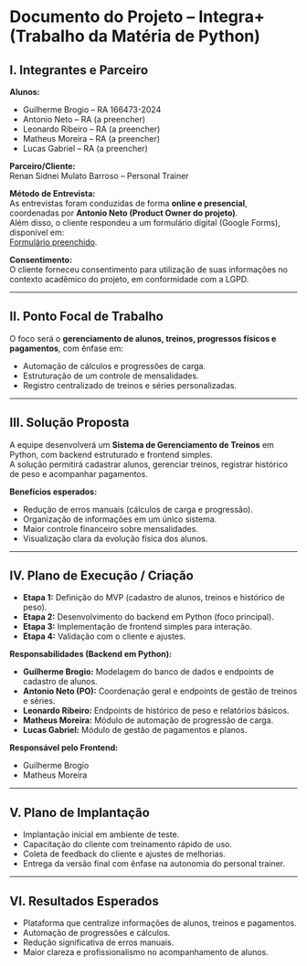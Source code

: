 # Documento do Projeto – Integra+ (Trabalho da Matéria de Python)

## I. Integrantes e Parceiro

**Alunos:**

- Guilherme Brogio – RA 166473-2024
- Antonio Neto – RA (a preencher)
- Leonardo Ribeiro – RA (a preencher)
- Matheus Moreira – RA (a preencher)
- Lucas Gabriel – RA (a preencher)

**Parceiro/Cliente:**  
Renan Sidnei Mulato Barroso – Personal Trainer

**Método de Entrevista:**  
As entrevistas foram conduzidas de forma **online e presencial**, coordenadas por **Antonio Neto (Product Owner do projeto)**.  
Além disso, o cliente respondeu a um formulário digital (Google Forms), disponível em:  
[Formulário preenchido](https://docs.google.com/forms/d/e/1FAIpQLScXU5d1dcyrSS2XYnZ9FzNU41J_aRNjFd_oNg5XInWGIH_M8A/viewform?usp=dialog).

**Consentimento:**  
O cliente forneceu consentimento para utilização de suas informações no contexto acadêmico do projeto, em conformidade com a LGPD.

---

## II. Ponto Focal de Trabalho

O foco será o **gerenciamento de alunos, treinos, progressos físicos e pagamentos**, com ênfase em:

- Automação de cálculos e progressões de carga.
- Estruturação de um controle de mensalidades.
- Registro centralizado de treinos e séries personalizadas.

---

## III. Solução Proposta

A equipe desenvolverá um **Sistema de Gerenciamento de Treinos** em Python, com backend estruturado e frontend simples.  
A solução permitirá cadastrar alunos, gerenciar treinos, registrar histórico de peso e acompanhar pagamentos.

**Benefícios esperados:**

- Redução de erros manuais (cálculos de carga e progressão).
- Organização de informações em um único sistema.
- Maior controle financeiro sobre mensalidades.
- Visualização clara da evolução física dos alunos.

---

## IV. Plano de Execução / Criação

- **Etapa 1:** Definição do MVP (cadastro de alunos, treinos e histórico de peso).
- **Etapa 2:** Desenvolvimento do backend em Python (foco principal).
- **Etapa 3:** Implementação de frontend simples para interação.
- **Etapa 4:** Validação com o cliente e ajustes.

**Responsabilidades (Backend em Python):**

- **Guilherme Brogio:** Modelagem do banco de dados e endpoints de cadastro de alunos.
- **Antonio Neto (PO):** Coordenação geral e endpoints de gestão de treinos e séries.
- **Leonardo Ribeiro:** Endpoints de histórico de peso e relatórios básicos.
- **Matheus Moreira:** Módulo de automação de progressão de carga.
- **Lucas Gabriel:** Módulo de gestão de pagamentos e planos.

**Responsável pelo Frontend:**

- Guilherme Brogio
- Matheus Moreira

---

## V. Plano de Implantação

- Implantação inicial em ambiente de teste.
- Capacitação do cliente com treinamento rápido de uso.
- Coleta de feedback do cliente e ajustes de melhorias.
- Entrega da versão final com ênfase na autonomia do personal trainer.

---

## VI. Resultados Esperados

- Plataforma que centralize informações de alunos, treinos e pagamentos.
- Automação de progressões e cálculos.
- Redução significativa de erros manuais.
- Maior clareza e profissionalismo no acompanhamento de alunos.
